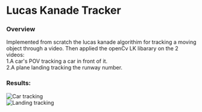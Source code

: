 # Lucas Kanade Tracker

### Overview
Implemented from scratch the lucas kanade algorithim for tracking a moving object through a video. Then applied the openCv LK libarary on the 2 videos:\
1.A car's POV tracking a car in front of it.\
2.A plane landing tracking the runway number.

### Results:
![Car tracking](output/car.gif)\
![Landing tracking](output/landing.gif)
